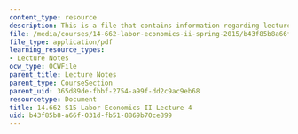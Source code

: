 ```yaml
---
content_type: resource
description: This is a file that contains information regarding lecture 4.
file: /media/courses/14-662-labor-economics-ii-spring-2015/b43f85b8a66f031dfb518869b70ce899_MIT14_662S15_lecnotes4.pdf
file_type: application/pdf
learning_resource_types:
- Lecture Notes
ocw_type: OCWFile
parent_title: Lecture Notes
parent_type: CourseSection
parent_uid: 365d89de-fbbf-2754-a99f-dd2c9ac9eb68
resourcetype: Document
title: 14.662 S15 Labor Economics II Lecture 4
uid: b43f85b8-a66f-031d-fb51-8869b70ce899
---
```

